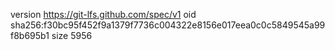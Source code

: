 version https://git-lfs.github.com/spec/v1
oid sha256:f30bc95f452f9a1379f7736c004322e8156e017eea0c0c5849545a99f8b695b1
size 5956
